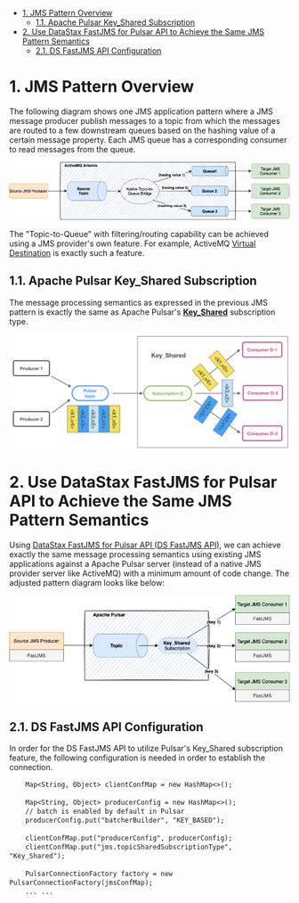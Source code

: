 - [1. JMS Pattern Overview](#1-jms-pattern-overview)
  - [1.1. Apache Pulsar Key_Shared Subscription](#11-apache-pulsar-key_shared-subscription)
- [2. Use DataStax FastJMS for Pulsar API  to Achieve the Same JMS Pattern Semantics](#2-use-datastax-fastjms-for-pulsar-api--to-achieve-the-same-jms-pattern-semantics)
  - [2.1. DS FastJMS API Configuration](#21-ds-fastjms-api-configuration)

# 1. JMS Pattern Overview 

The following diagram shows one JMS application pattern where a JMS message producer publish messages to a topic from which the messages are routed to a few downstream queues based on the hashing value of a certain message property. Each JMS queue has a corresponding consumer to read messages from the queue.

![fastjms_patter.png](demo_code/src/main/resources/diagrams/fastjms_pattern.png)

The "Topic-to-Queue" with filtering/routing capability can be achieved using a JMS provider's own feature. For example, ActiveMQ [Virtual Destination](http://activemq.apache.org/virtual-destinations) is exactly such a feature.

## 1.1. Apache Pulsar Key_Shared Subscription 

The message processing semantics as expressed in the previous JMS pattern is exactly the same as Apache Pulsar's [**Key_Shared**](https://pulsar.apache.org/docs/en/concepts-messaging/#key_shared) subscription type.

![puslar_key_shared](demo_code/src/main/resources/diagrams/pulsar_key_shared.png)

# 2. Use DataStax FastJMS for Pulsar API  to Achieve the Same JMS Pattern Semantics

Using [DataStax FastJMS for Pulsar API (DS FastJMS API)](https://github.com/datastax/pulsar-jms), we can achieve exactly the same message processing semantics using existing JMS applications against a Apache Pulsar server (instead of a native JMS provider server like ActiveMQ) with a minimum amount of code change. The adjusted pattern diagram looks like below:

![fastjms_patter.png](demo_code/src/main/resources/diagrams/fastjms_pattern_2.png)

## 2.1. DS FastJMS API Configuration

In order for the DS FastJMS API to utilize Pulsar's Key_Shared subscription feature, the following configuration is needed in order to establish the connection.

```
    Map<String, Object> clientConfMap = new HashMap<>();

    Map<String, Object> producerConfig = new HashMap<>();
    // batch is enabled by default in Pulsar
    producerConfig.put("batcherBuilder", "KEY_BASED");

    clientConfMap.put("producerConfig", producerConfig);
    clientConfMap.put("jms.topicSharedSubscriptionType", "Key_Shared");

    PulsarConnectionFactory factory = new PulsarConnectionFactory(jmsConfMap);
    ... ... 
```